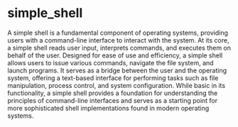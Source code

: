 # simple_shell
A simple shell is a fundamental component of operating systems, providing users with a command-line interface to interact with the system. At its core, a simple shell reads user input, interprets commands, and executes them on behalf of the user. Designed for ease of use and efficiency, a simple shell allows users to issue various commands, navigate the file system, and launch programs. It serves as a bridge between the user and the operating system, offering a text-based interface for performing tasks such as file manipulation, process control, and system configuration. While basic in its functionality, a simple shell provides a foundation for understanding the principles of command-line interfaces and serves as a starting point for more sophisticated shell implementations found in modern operating systems.
